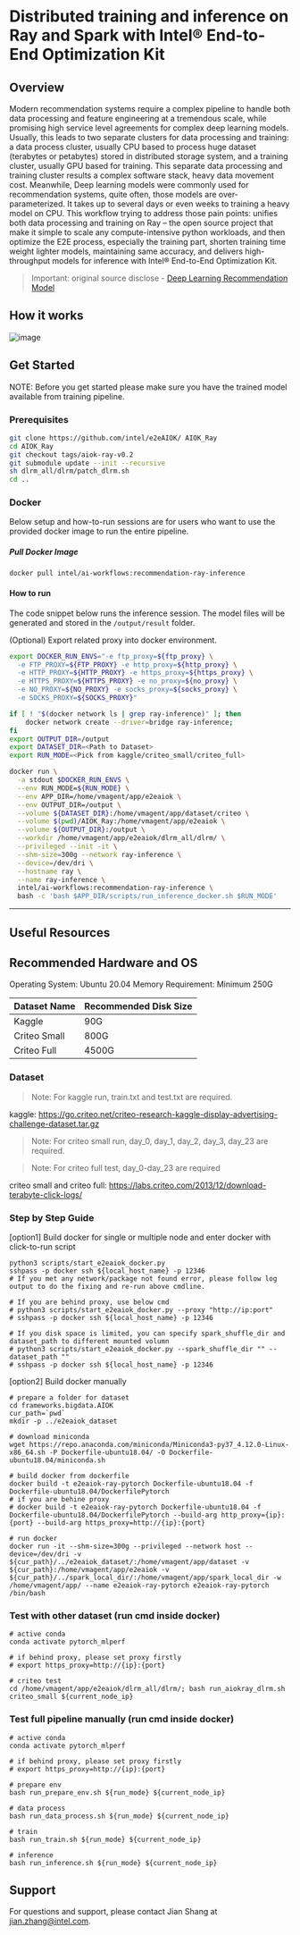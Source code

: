 # Distributed training and inference on Ray and Spark with Intel® End-to-End Optimization Kit 

## Overview
Modern recommendation systems require a complex pipeline to handle both data processing and feature engineering at a tremendous scale, while promising high service level agreements for complex deep learning models. Usually, this leads to two separate clusters for data processing and training: a data process cluster, usually CPU based to process huge dataset (terabytes or petabytes) stored in distributed storage system, and a training cluster, usually GPU based for training. This separate data processing and training cluster results a complex software stack, heavy data movement cost.
Meanwhile, Deep learning models were commonly used for recommendation systems, quite often, those models are over-parameterized. It takes up to several days or even weeks to training a heavy model on CPU. 
This workflow trying to address those pain points: unifies both data processing and training on Ray – the open source project that make it simple to scale any compute-intensive python workloads, and then optimize the E2E process, especially the training part, shorten training time weight lighter models, maintaining same accuracy, and delivers high-throughput models for inference with Intel® End-to-End Optimization Kit.

> Important: original source disclose - [Deep Learning Recommendation Model](https://github.com/facebookresearch/dlrm)

## How it works 
![image](https://user-images.githubusercontent.com/18349036/209234932-12100303-16d7-4352-9d7b-ed23f4cf7028.png)

## Get Started
NOTE: Before you get started please make sure you have the trained model available from training pipeline.

### Prerequisites
```bash
git clone https://github.com/intel/e2eAIOK/ AIOK_Ray
cd AIOK_Ray
git checkout tags/aiok-ray-v0.2
git submodule update --init --recursive
sh dlrm_all/dlrm/patch_dlrm.sh
cd ..
```

### **Docker**
Below setup and how-to-run sessions are for users who want to use the provided docker image to run the entire pipeline.

##### Pull Docker Image
```
docker pull intel/ai-workflows:recommendation-ray-inference
```

#### How to run 

The code snippet below runs the inference session. The model files will be generated and stored in the `/output/result` folder.

(Optional) Export related proxy into docker environment.
```bash
export DOCKER_RUN_ENVS="-e ftp_proxy=${ftp_proxy} \
  -e FTP_PROXY=${FTP_PROXY} -e http_proxy=${http_proxy} \
  -e HTTP_PROXY=${HTTP_PROXY} -e https_proxy=${https_proxy} \
  -e HTTPS_PROXY=${HTTPS_PROXY} -e no_proxy=${no_proxy} \
  -e NO_PROXY=${NO_PROXY} -e socks_proxy=${socks_proxy} \
  -e SOCKS_PROXY=${SOCKS_PROXY}"
```

```bash
if [ ! "$(docker network ls | grep ray-inference)" ]; then
    docker network create --driver=bridge ray-inference;
fi
export OUTPUT_DIR=/output
export DATASET_DIR=<Path to Dataset>
export RUN_MODE=<Pick from kaggle/criteo_small/criteo_full>

docker run \
  -a stdout $DOCKER_RUN_ENVS \
  --env RUN_MODE=${RUN_MODE} \
  --env APP_DIR=/home/vmagent/app/e2eaiok \
  --env OUTPUT_DIR=/output \
  --volume ${DATASET_DIR}:/home/vmagent/app/dataset/criteo \
  --volume $(pwd)/AIOK_Ray:/home/vmagent/app/e2eaiok \
  --volume ${OUTPUT_DIR}:/output \
  --workdir /home/vmagent/app/e2eaiok/dlrm_all/dlrm/ \
  --privileged --init -it \
  --shm-size=300g --network ray-inference \
  --device=/dev/dri \
  --hostname ray \
  --name ray-inference \
  intel/ai-workflows:recommendation-ray-inference \
  bash -c 'bash $APP_DIR/scripts/run_inference_docker.sh $RUN_MODE'
```
------

## Useful Resources

## Recommended Hardware and OS

Operating System: Ubuntu 20.04
Memory Requirement: Minimum 250G

| Dataset Name | Recommended Disk Size |
| --- | --- |
| Kaggle | 90G |
| Criteo Small | 800G |
| Criteo Full | 4500G |

### Dataset
> Note: For kaggle run, train.txt and test.txt are required.

kaggle: https://go.criteo.net/criteo-research-kaggle-display-advertising-challenge-dataset.tar.gz

> Note: For criteo small run, day_0, day_1, day_2, day_3, day_23 are required.

> Note: For criteo full test, day_0-day_23 are required

criteo small and criteo full: https://labs.criteo.com/2013/12/download-terabyte-click-logs/

### Step by Step Guide

[option1] Build docker for single or multiple node and enter docker with click-to-run script
```
python3 scripts/start_e2eaiok_docker.py
sshpass -p docker ssh ${local_host_name} -p 12346
# If you met any network/package not found error, please follow log output to do the fixing and re-run above cmdline.

# If you are behind proxy, use below cmd
# python3 scripts/start_e2eaiok_docker.py --proxy "http://ip:port"
# sshpass -p docker ssh ${local_host_name} -p 12346

# If you disk space is limited, you can specify spark_shuffle_dir and dataset_path to different mounted volumn
# python3 scripts/start_e2eaiok_docker.py --spark_shuffle_dir "" --dataset_path ""
# sshpass -p docker ssh ${local_host_name} -p 12346
```

[option2] Build docker manually
```
# prepare a folder for dataset
cd frameworks.bigdata.AIOK
cur_path=`pwd`
mkdir -p ../e2eaiok_dataset

# download miniconda
wget https://repo.anaconda.com/miniconda/Miniconda3-py37_4.12.0-Linux-x86_64.sh -P Dockerfile-ubuntu18.04/ -O Dockerfile-ubuntu18.04/miniconda.sh

# build docker from dockerfile
docker build -t e2eaiok-ray-pytorch Dockerfile-ubuntu18.04 -f Dockerfile-ubuntu18.04/DockerfilePytorch
# if you are behine proxy
# docker build -t e2eaiok-ray-pytorch Dockerfile-ubuntu18.04 -f Dockerfile-ubuntu18.04/DockerfilePytorch --build-arg http_proxy={ip}:{port} --build-arg https_proxy=http://{ip}:{port}

# run docker
docker run -it --shm-size=300g --privileged --network host --device=/dev/dri -v ${cur_path}/../e2eaiok_dataset/:/home/vmagent/app/dataset -v ${cur_path}:/home/vmagent/app/e2eaiok -v ${cur_path}/../spark_local_dir/:/home/vmagent/app/spark_local_dir -w /home/vmagent/app/ --name e2eaiok-ray-pytorch e2eaiok-ray-pytorch /bin/bash
```

### Test with other dataset (run cmd inside docker)
```
# active conda
conda activate pytorch_mlperf

# if behind proxy, please set proxy firstly
# export https_proxy=http://{ip}:{port}

# criteo test
cd /home/vmagent/app/e2eaiok/dlrm_all/dlrm/; bash run_aiokray_dlrm.sh criteo_small ${current_node_ip}
```

### Test full pipeline manually (run cmd inside docker)
```
# active conda
conda activate pytorch_mlperf

# if behind proxy, please set proxy firstly
# export https_proxy=http://{ip}:{port}

# prepare env
bash run_prepare_env.sh ${run_mode} ${current_node_ip}

# data process
bash run_data_process.sh ${run_mode} ${current_node_ip}

# train
bash run_train.sh ${run_mode} ${current_node_ip}

# inference
bash run_inference.sh ${run_mode} ${current_node_ip}
```

## Support

For questions and support, please contact Jian Shang at jian.zhang@intel.com.

